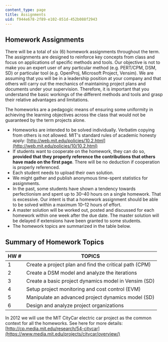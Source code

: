```yaml
---
content_type: page
title: Assignments
uid: f944e678-2f89-e102-851d-452b088f2943
---
```


Homework Assignments
--------------------

There will be a total of six (6) homework assignments throughout the term. The assignments are designed to reinforce key concepts from class and focus on applications of specific methods and tools. Our objective is not to make you an expert user of any particular method (e.g. PERT/CPM, DSM, SD) or particular tool (e.g. OpenProj, Microsoft Project, Vensim). We are assuming that you will be in a leadership position at your company and that others will carry out the mechanics of maintaining project plans and documents under your supervision. Therefore, it is important that you understand the basic workings of the different methods and tools and grasp their relative advantages and limitations.

The homeworks are a pedagogic means of ensuring some uniformity in achieving the learning objectives across the class that would not be guaranteed by the term projects alone.

*   Homeworks are intended to be solved individually. Verbatim copying from others is not allowed. MIT's standard rules of academic honesty apply: [http://web.mit.edu/policies/10.2.html](http://web.mit.edu/policies/10/10.2.html)
*   If students want to cooperate on the homework, they can do so, **provided that they properly reference the contributions that others have made on the first page**. There will be no deduction if cooperation is properly referenced.
*   Each student needs to upload their own solution.
*   We might gather and publish anonymous time-spent statistics for assignments.
*   In the past, some students have shown a tendency towards perfectionism and spent up to 30–40 hours on a single homework. That is excessive. Our intent is that a homework assignment should be able to be solved within a maximum 10–12 hours of effort.
*   A master solution will be worked out, posted and discussed for each homework within one week after the due date. The master solution will be delayed if extensions have been granted to some students.
*   The homework topics are summarized in the table below.

Summary of Homework Topics
--------------------------

| HW # | TOPICS |
| --- | --- |
| 1 | Create a project plan and find the critical path (CPM) |
| 2 | Create a DSM model and analyze the iterations |
| 3 | Create a basic project dynamics model in Vensim (SD) |
| 4 | Setup project monitoring and cost control (EVM) |
| 5 | Manipulate an advanced project dynamics model (SD) |
| 6 | Design and analyze project organizations 

In 2012 we will use the MIT CityCar electric car project as the common context for all the homeworks. See here for more details: [http://cp.media.mit.edu/research/54-citycar](https://www.media.mit.edu/projects/citycar/overview/)